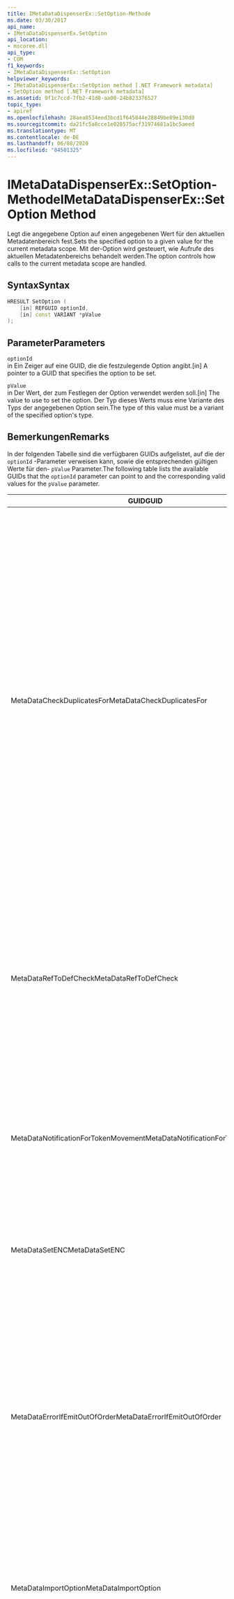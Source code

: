 ```yaml
---
title: IMetaDataDispenserEx::SetOption-Methode
ms.date: 03/30/2017
api_name:
- IMetaDataDispenserEx.SetOption
api_location:
- mscoree.dll
api_type:
- COM
f1_keywords:
- IMetaDataDispenserEx::SetOption
helpviewer_keywords:
- IMetaDataDispenserEx::SetOption method [.NET Framework metadata]
- SetOption method [.NET Framework metadata]
ms.assetid: 9f1c7ccd-7fb2-41d8-aa00-24b823376527
topic_type:
- apiref
ms.openlocfilehash: 28aea8534eed3bcd1f645844e28849be89e130d0
ms.sourcegitcommit: da21fc5a8cce1e028575acf31974681a1bc5aeed
ms.translationtype: MT
ms.contentlocale: de-DE
ms.lasthandoff: 06/08/2020
ms.locfileid: "84501325"
---
```

# <a name="imetadatadispenserexsetoption-method"></a><span data-ttu-id="4ceef-102">IMetaDataDispenserEx::SetOption-Methode</span><span class="sxs-lookup"><span data-stu-id="4ceef-102">IMetaDataDispenserEx::SetOption Method</span></span>
<span data-ttu-id="4ceef-103">Legt die angegebene Option auf einen angegebenen Wert für den aktuellen Metadatenbereich fest.</span><span class="sxs-lookup"><span data-stu-id="4ceef-103">Sets the specified option to a given value for the current metadata scope.</span></span> <span data-ttu-id="4ceef-104">Mit der-Option wird gesteuert, wie Aufrufe des aktuellen Metadatenbereichs behandelt werden.</span><span class="sxs-lookup"><span data-stu-id="4ceef-104">The option controls how calls to the current metadata scope are handled.</span></span>  
  
## <a name="syntax"></a><span data-ttu-id="4ceef-105">Syntax</span><span class="sxs-lookup"><span data-stu-id="4ceef-105">Syntax</span></span>  
  
```cpp  
HRESULT SetOption (  
    [in] REFGUID optionId,
    [in] const VARIANT *pValue  
);  
```  
  
## <a name="parameters"></a><span data-ttu-id="4ceef-106">Parameter</span><span class="sxs-lookup"><span data-stu-id="4ceef-106">Parameters</span></span>  
 `optionId`  
 <span data-ttu-id="4ceef-107">in Ein Zeiger auf eine GUID, die die festzulegende Option angibt.</span><span class="sxs-lookup"><span data-stu-id="4ceef-107">[in] A pointer to a GUID that specifies the option to be set.</span></span>  
  
 `pValue`  
 <span data-ttu-id="4ceef-108">in Der Wert, der zum Festlegen der Option verwendet werden soll.</span><span class="sxs-lookup"><span data-stu-id="4ceef-108">[in] The value to use to set the option.</span></span> <span data-ttu-id="4ceef-109">Der Typ dieses Werts muss eine Variante des Typs der angegebenen Option sein.</span><span class="sxs-lookup"><span data-stu-id="4ceef-109">The type of this value must be a variant of the specified option's type.</span></span>  
  
## <a name="remarks"></a><span data-ttu-id="4ceef-110">Bemerkungen</span><span class="sxs-lookup"><span data-stu-id="4ceef-110">Remarks</span></span>  
 <span data-ttu-id="4ceef-111">In der folgenden Tabelle sind die verfügbaren GUIDs aufgelistet, auf die der `optionId` -Parameter verweisen kann, sowie die entsprechenden gültigen Werte für den- `pValue` Parameter.</span><span class="sxs-lookup"><span data-stu-id="4ceef-111">The following table lists the available GUIDs that the `optionId` parameter can point to and the corresponding valid values for the `pValue` parameter.</span></span>  
  
|<span data-ttu-id="4ceef-112">GUID</span><span class="sxs-lookup"><span data-stu-id="4ceef-112">GUID</span></span>|<span data-ttu-id="4ceef-113">Beschreibung</span><span class="sxs-lookup"><span data-stu-id="4ceef-113">Description</span></span>|<span data-ttu-id="4ceef-114">`pValue`Parame</span><span class="sxs-lookup"><span data-stu-id="4ceef-114">`pValue` Parameter</span></span>|  
|----------|-----------------|------------------------|  
|<span data-ttu-id="4ceef-115">MetaDataCheckDuplicatesFor</span><span class="sxs-lookup"><span data-stu-id="4ceef-115">MetaDataCheckDuplicatesFor</span></span>|<span data-ttu-id="4ceef-116">Steuert, welche Elemente auf Duplikate geprüft werden.</span><span class="sxs-lookup"><span data-stu-id="4ceef-116">Controls which items are checked for duplicates.</span></span> <span data-ttu-id="4ceef-117">Jedes Mal, wenn Sie eine [IMetaDataEmit](imetadataemit-interface.md) -Methode aufzurufen, die ein neues Element erstellt, können Sie die Methode bitten, zu überprüfen, ob das Element bereits im aktuellen Gültigkeitsbereich vorhanden ist.</span><span class="sxs-lookup"><span data-stu-id="4ceef-117">Each time you call an [IMetaDataEmit](imetadataemit-interface.md) method that creates a new item, you can ask the method to check whether the item already exists in the current scope.</span></span> <span data-ttu-id="4ceef-118">Beispielsweise können Sie überprüfen, ob Elemente vorhanden sind `mdMethodDef` . in diesem Fall überprüfen Sie, ob die Methode nicht bereits im aktuellen Gültigkeitsbereich vorhanden ist, wenn Sie [IMetaDataEmit::D efinemethod](imetadataemit-definemethod-method.md)aufgerufen haben.</span><span class="sxs-lookup"><span data-stu-id="4ceef-118">For example, you can check for the existence of `mdMethodDef` items; in this case, when you call [IMetaDataEmit::DefineMethod](imetadataemit-definemethod-method.md), it will check that the method does not already exist in the current scope.</span></span> <span data-ttu-id="4ceef-119">Bei dieser Überprüfung wird der Schlüssel verwendet, der eine bestimmte Methode eindeutig identifiziert: Übergeordneter Typ, Name und Signatur.</span><span class="sxs-lookup"><span data-stu-id="4ceef-119">This check uses the key that uniquely identifies a given method: parent type, name, and signature.</span></span>|<span data-ttu-id="4ceef-120">Muss eine Variante vom Typ UI4 sein und muss eine Kombination der Werte der [corcheckdupli-](corcheckduplicatesfor-enumeration.md) Enumeration enthalten.</span><span class="sxs-lookup"><span data-stu-id="4ceef-120">Must be a variant of type UI4, and must contain a combination of the values of the [CorCheckDuplicatesFor](corcheckduplicatesfor-enumeration.md) enumeration.</span></span>|  
|<span data-ttu-id="4ceef-121">MetaDataRefToDefCheck</span><span class="sxs-lookup"><span data-stu-id="4ceef-121">MetaDataRefToDefCheck</span></span>|<span data-ttu-id="4ceef-122">Steuert, welche referenzierten Elemente in Definitionen konvertiert werden.</span><span class="sxs-lookup"><span data-stu-id="4ceef-122">Controls which referenced items are converted to definitions.</span></span> <span data-ttu-id="4ceef-123">Standardmäßig optimiert die metadatenengine den Code, indem ein referenziertes Element in seine Definition umgerechnet wird, wenn das Element, auf das verwiesen wird, tatsächlich im aktuellen Gültigkeitsbereich definiert ist.</span><span class="sxs-lookup"><span data-stu-id="4ceef-123">By default, the metadata engine will optimize the code by converting a referenced item to its definition if the referenced item is actually defined in the current scope.</span></span>|<span data-ttu-id="4ceef-124">Muss eine Variante vom Typ "UI4" sein und muss eine Kombination der Werte der [corref/defcheck](correftodefcheck-enumeration.md) -Enumeration enthalten.</span><span class="sxs-lookup"><span data-stu-id="4ceef-124">Must be a variant of type UI4, and must contain a combination of the values of the [CorRefToDefCheck](correftodefcheck-enumeration.md) enumeration.</span></span>|  
|<span data-ttu-id="4ceef-125">MetaDataNotificationForTokenMovement</span><span class="sxs-lookup"><span data-stu-id="4ceef-125">MetaDataNotificationForTokenMovement</span></span>|<span data-ttu-id="4ceef-126">Steuert, welche tokenumwandlung während einer Metadatenzusammenführung die Rückrufe generieren.</span><span class="sxs-lookup"><span data-stu-id="4ceef-126">Controls which token remaps occurring during a metadata merge generate callbacks.</span></span> <span data-ttu-id="4ceef-127">Verwenden Sie die [IMetaDataEmit:: Setter](imetadataemit-sethandler-method.md) -Methode, um die [IMapToken](imaptoken-interface.md) -Schnittstelle einzurichten.</span><span class="sxs-lookup"><span data-stu-id="4ceef-127">Use the [IMetaDataEmit::SetHandler](imetadataemit-sethandler-method.md) method to establish your [IMapToken](imaptoken-interface.md) interface.</span></span>|<span data-ttu-id="4ceef-128">Muss eine Variante vom Typ UI4 sein und muss eine Kombination der Werte der [CorNotificationForTokenMovement](cornotificationfortokenmovement-enumeration.md) -Enumeration enthalten.</span><span class="sxs-lookup"><span data-stu-id="4ceef-128">Must be a variant of type UI4, and must contain a combination of the values of the [CorNotificationForTokenMovement](cornotificationfortokenmovement-enumeration.md) enumeration.</span></span>|  
|<span data-ttu-id="4ceef-129">MetaDataSetENC</span><span class="sxs-lookup"><span data-stu-id="4ceef-129">MetaDataSetENC</span></span>|<span data-ttu-id="4ceef-130">Steuert das Verhalten von "Bearbeiten und Fortfahren" (ENC).</span><span class="sxs-lookup"><span data-stu-id="4ceef-130">Controls the behavior of edit-and-continue (ENC).</span></span> <span data-ttu-id="4ceef-131">Es kann jeweils nur ein Modus von Verhalten festgelegt werden.</span><span class="sxs-lookup"><span data-stu-id="4ceef-131">Only one mode of behavior can be set at a time.</span></span>|<span data-ttu-id="4ceef-132">Muss eine Variante vom Typ UI4 sein und muss einen Wert der [corsegtenc](corsetenc-enumeration.md) -Enumeration enthalten.</span><span class="sxs-lookup"><span data-stu-id="4ceef-132">Must be a variant of type UI4, and must contain a value of the [CorSetENC](corsetenc-enumeration.md) enumeration.</span></span> <span data-ttu-id="4ceef-133">Der Wert ist keine Bitmaske.</span><span class="sxs-lookup"><span data-stu-id="4ceef-133">The value is not a bitmask.</span></span>|  
|<span data-ttu-id="4ceef-134">MetaDataErrorIfEmitOutOfOrder</span><span class="sxs-lookup"><span data-stu-id="4ceef-134">MetaDataErrorIfEmitOutOfOrder</span></span>|<span data-ttu-id="4ceef-135">Steuert, welche ausgegebene fehl Reihenfolge Fehler Rückrufe generieren.</span><span class="sxs-lookup"><span data-stu-id="4ceef-135">Controls which emitted-out-of-order errors generate callbacks.</span></span> <span data-ttu-id="4ceef-136">Das Ausgeben von Metadaten außerhalb der Reihenfolge ist nicht schwerwiegend. Wenn Sie jedoch Metadaten in einer von der metadatenengine bevorzugten Reihenfolge ausgeben, sind die Metadaten kompakter und können daher effizienter durchsucht werden.</span><span class="sxs-lookup"><span data-stu-id="4ceef-136">Emitting metadata out of order is not fatal; however, if you emit metadata in an order that is favored by the metadata engine, the metadata is more compact and therefore can be more efficiently searched.</span></span> <span data-ttu-id="4ceef-137">Verwenden Sie die- `IMetaDataEmit::SetHandler` Methode zum Einrichten der [IMetaDataError](imetadataerror-interface.md) -Schnittstelle.</span><span class="sxs-lookup"><span data-stu-id="4ceef-137">Use the `IMetaDataEmit::SetHandler` method to establish your [IMetaDataError](imetadataerror-interface.md) interface.</span></span>|<span data-ttu-id="4ceef-138">Muss eine Variante vom Typ UI4 sein und muss eine Kombination der Werte der [CorErrorIfEmitOutOfOrder](corerrorifemitoutoforder-enumeration.md) -Enumeration enthalten.</span><span class="sxs-lookup"><span data-stu-id="4ceef-138">Must be a variant of type UI4, and must contain a combination of the values of the [CorErrorIfEmitOutOfOrder](corerrorifemitoutoforder-enumeration.md) enumeration.</span></span>|  
|<span data-ttu-id="4ceef-139">MetaDataImportOption</span><span class="sxs-lookup"><span data-stu-id="4ceef-139">MetaDataImportOption</span></span>|<span data-ttu-id="4ceef-140">Steuert, welche Arten von Elementen, die während einer Enumeration gelöscht wurden, von einem Enumerator abgerufen werden.</span><span class="sxs-lookup"><span data-stu-id="4ceef-140">Controls which kinds of items that were deleted during an ENC are retrieved by an enumerator.</span></span>|<span data-ttu-id="4ceef-141">Muss eine Variante vom Typ "UI4" sein und muss eine Kombination der Werte der Enumeration " [CorImportOptions Enumeration](corimportoptions-enumeration.md) " enthalten.</span><span class="sxs-lookup"><span data-stu-id="4ceef-141">Must be a variant of type UI4, and must contain a combination of the values of the [CorImportOptions Enumeration](corimportoptions-enumeration.md) enumeration.</span></span>|  
|<span data-ttu-id="4ceef-142">MetaDataThreadSafetyOptions</span><span class="sxs-lookup"><span data-stu-id="4ceef-142">MetaDataThreadSafetyOptions</span></span>|<span data-ttu-id="4ceef-143">Steuert, ob die metadatenengine Lese-/Schreibsperren erhält, wodurch die Thread Sicherheit sichergestellt wird.</span><span class="sxs-lookup"><span data-stu-id="4ceef-143">Controls whether the metadata engine obtains reader/writer locks, thereby ensuring thread safety.</span></span> <span data-ttu-id="4ceef-144">Standardmäßig geht die Engine davon aus, dass der Zugriff vom Aufrufer mit einem einzigen Thread erfolgt, sodass keine Sperren abgerufen werden.</span><span class="sxs-lookup"><span data-stu-id="4ceef-144">By default, the engine assumes that access is single-threaded by the caller, so no locks are obtained.</span></span> <span data-ttu-id="4ceef-145">Clients sind für die Beibehaltung der ordnungsgemäßen Thread Synchronisierung bei Verwendung der Metadaten-API verantwortlich.</span><span class="sxs-lookup"><span data-stu-id="4ceef-145">Clients are responsible for maintaining proper thread synchronization when using the metadata API.</span></span>|<span data-ttu-id="4ceef-146">Muss eine Variante vom Typ UI4 sein und muss einen Wert der [CorThreadSafetyOptions](corthreadsafetyoptions-enumeration.md) -Enumeration enthalten.</span><span class="sxs-lookup"><span data-stu-id="4ceef-146">Must be a variant of type UI4, and must contain a value of the [CorThreadSafetyOptions](corthreadsafetyoptions-enumeration.md) enumeration.</span></span> <span data-ttu-id="4ceef-147">Der Wert ist keine Bitmaske.</span><span class="sxs-lookup"><span data-stu-id="4ceef-147">The value is not a bitmask.</span></span>|  
|<span data-ttu-id="4ceef-148">MetaDataGenerateTCEAdapters</span><span class="sxs-lookup"><span data-stu-id="4ceef-148">MetaDataGenerateTCEAdapters</span></span>|<span data-ttu-id="4ceef-149">Steuert, ob das Typbibliothek-Import Programm die eng verknüpften Ereignis Adapter (TCE) für com-Verbindungspunkt Container generieren soll.</span><span class="sxs-lookup"><span data-stu-id="4ceef-149">Controls whether the type library importer should generate the tightly coupled event (TCE) adapters for COM connection point containers.</span></span>|<span data-ttu-id="4ceef-150">Muss eine Variante vom Typ "bool" sein.</span><span class="sxs-lookup"><span data-stu-id="4ceef-150">Must be a variant of type BOOL.</span></span> <span data-ttu-id="4ceef-151">Wenn `pValue` auf festgelegt ist `true` , generiert das Typbibliothek-Import Programm die TCE-Adapter.</span><span class="sxs-lookup"><span data-stu-id="4ceef-151">If `pValue` is set to `true`, the type library importer generates the TCE adapters.</span></span>|  
|<span data-ttu-id="4ceef-152">MetaDataTypeLibImportNamespace</span><span class="sxs-lookup"><span data-stu-id="4ceef-152">MetaDataTypeLibImportNamespace</span></span>|<span data-ttu-id="4ceef-153">Gibt einen nicht standardmäßigen Namespace für die Typbibliothek an, die importiert wird.</span><span class="sxs-lookup"><span data-stu-id="4ceef-153">Specifies a non-default namespace for the type library that is being imported.</span></span>|<span data-ttu-id="4ceef-154">Muss entweder ein NULL-Wert oder eine Variante vom Typ BSTR sein.</span><span class="sxs-lookup"><span data-stu-id="4ceef-154">Must be either a null value or a variant of type BSTR.</span></span> <span data-ttu-id="4ceef-155">Wenn `pValue` ein NULL-Wert ist, wird der aktuelle Namespace auf NULL festgelegt, andernfalls wird der aktuelle Namespace auf die Zeichenfolge festgelegt, die im BSTR-Typ der Variante enthalten ist.</span><span class="sxs-lookup"><span data-stu-id="4ceef-155">If `pValue` is a null value, the current namespace is set to null; otherwise, the current namespace is set to the string that is held in the variant's BSTR type.</span></span>|  
|<span data-ttu-id="4ceef-156">MetaDataLinkerOptions</span><span class="sxs-lookup"><span data-stu-id="4ceef-156">MetaDataLinkerOptions</span></span>|<span data-ttu-id="4ceef-157">Steuert, ob der Linker eine Assembly oder eine .NET Framework Modul Datei generieren soll.</span><span class="sxs-lookup"><span data-stu-id="4ceef-157">Controls whether the linker should generate an assembly or a .NET Framework module file.</span></span>|<span data-ttu-id="4ceef-158">Muss eine Variante vom Typ UI4 sein und muss eine Kombination der Werte der [CorLinkerOptions](corlinkeroptions-enumeration.md) -Enumeration enthalten.</span><span class="sxs-lookup"><span data-stu-id="4ceef-158">Must be a variant of type UI4, and must contain a combination of the values of the [CorLinkerOptions](corlinkeroptions-enumeration.md) enumeration.</span></span>|  
|<span data-ttu-id="4ceef-159">MetaDataRuntimeVersion</span><span class="sxs-lookup"><span data-stu-id="4ceef-159">MetaDataRuntimeVersion</span></span>|<span data-ttu-id="4ceef-160">Gibt die Version der Common Language Runtime an, für die das Image erstellt wurde.</span><span class="sxs-lookup"><span data-stu-id="4ceef-160">Specifies the version of the common language runtime against which this image was built.</span></span> <span data-ttu-id="4ceef-161">Die Version wird als Zeichenfolge gespeichert, z. b. "v 1.0.3705".</span><span class="sxs-lookup"><span data-stu-id="4ceef-161">The version is stored as a string, such as "v1.0.3705".</span></span>|<span data-ttu-id="4ceef-162">Muss ein NULL-Wert, ein VT_EMPTY Wert oder eine Variante vom Typ BSTR sein.</span><span class="sxs-lookup"><span data-stu-id="4ceef-162">Must be a null value, a VT_EMPTY value, or a variant of type BSTR.</span></span> <span data-ttu-id="4ceef-163">Wenn `pValue` NULL ist, wird die Laufzeitversion auf NULL festgelegt.</span><span class="sxs-lookup"><span data-stu-id="4ceef-163">If `pValue` is null, the runtime version is set to null.</span></span> <span data-ttu-id="4ceef-164">Wenn `pValue` VT_EMPTY ist, wird die Version auf einen Standardwert festgelegt, der aus der Version von mscorwert. dll gezeichnet wird, in der der metadatencode ausgeführt wird.</span><span class="sxs-lookup"><span data-stu-id="4ceef-164">If `pValue` is VT_EMPTY, the version is set to a default value, which is drawn from the version of Mscorwks.dll within which the metadata code is running.</span></span> <span data-ttu-id="4ceef-165">Andernfalls wird die Laufzeitversion auf die Zeichenfolge festgelegt, die im BSTR-Typ der Variante enthalten ist.</span><span class="sxs-lookup"><span data-stu-id="4ceef-165">Otherwise, the runtime version is set to the string that is held in the variant's BSTR type.</span></span>|  
|<span data-ttu-id="4ceef-166">MetaDataMergerOptions</span><span class="sxs-lookup"><span data-stu-id="4ceef-166">MetaDataMergerOptions</span></span>|<span data-ttu-id="4ceef-167">Gibt Optionen zum Zusammenführen von Metadaten an.</span><span class="sxs-lookup"><span data-stu-id="4ceef-167">Specifies options for merging metadata.</span></span>|<span data-ttu-id="4ceef-168">Muss eine Variante vom Typ "UI4" sein und muss eine Kombination der Werte der- `MergeFlags` Enumeration enthalten, die in der Datei "corhdr. h" beschrieben wird.</span><span class="sxs-lookup"><span data-stu-id="4ceef-168">Must be a variant of type UI4, and must contain a combination of the values of the `MergeFlags` enumeration, which is described in the CorHdr.h file.</span></span>|  
|<span data-ttu-id="4ceef-169">MetaDataPreserveLocalRefs</span><span class="sxs-lookup"><span data-stu-id="4ceef-169">MetaDataPreserveLocalRefs</span></span>|<span data-ttu-id="4ceef-170">Deaktiviert die Optimierung lokaler Verweise in Definitionen.</span><span class="sxs-lookup"><span data-stu-id="4ceef-170">Disables optimizing local references into definitions.</span></span>|<span data-ttu-id="4ceef-171">Muss eine Kombination der Werte der [corlocalref Preservation](corlocalrefpreservation-enumeration.md) -Enumeration enthalten.</span><span class="sxs-lookup"><span data-stu-id="4ceef-171">Must contain a combination of the values of the [CorLocalRefPreservation](corlocalrefpreservation-enumeration.md) enumeration.</span></span>|  
  
## <a name="requirements"></a><span data-ttu-id="4ceef-172">Requirements (Anforderungen)</span><span class="sxs-lookup"><span data-stu-id="4ceef-172">Requirements</span></span>  
 <span data-ttu-id="4ceef-173">**Plattform:** Siehe [System Anforderungen](../../get-started/system-requirements.md).</span><span class="sxs-lookup"><span data-stu-id="4ceef-173">**Platform:** See [System Requirements](../../get-started/system-requirements.md).</span></span>  
  
 <span data-ttu-id="4ceef-174">**Header:** Cor. h</span><span class="sxs-lookup"><span data-stu-id="4ceef-174">**Header:** Cor.h</span></span>  
  
 <span data-ttu-id="4ceef-175">**Bibliothek:** Wird als Ressource in Mscoree. dll verwendet.</span><span class="sxs-lookup"><span data-stu-id="4ceef-175">**Library:** Used as a resource in MsCorEE.dll</span></span>  
  
 <span data-ttu-id="4ceef-176">**.NET Framework Versionen:**[!INCLUDE[net_current_v10plus](../../../../includes/net-current-v10plus-md.md)]</span><span class="sxs-lookup"><span data-stu-id="4ceef-176">**.NET Framework Versions:** [!INCLUDE[net_current_v10plus](../../../../includes/net-current-v10plus-md.md)]</span></span>  
  
## <a name="see-also"></a><span data-ttu-id="4ceef-177">Weitere Informationen:</span><span class="sxs-lookup"><span data-stu-id="4ceef-177">See also</span></span>

- [<span data-ttu-id="4ceef-178">IMetaDataDispenserEx-Schnittstelle</span><span class="sxs-lookup"><span data-stu-id="4ceef-178">IMetaDataDispenserEx Interface</span></span>](imetadatadispenserex-interface.md)
- [<span data-ttu-id="4ceef-179">IMetaDataDispenser-Schnittstelle</span><span class="sxs-lookup"><span data-stu-id="4ceef-179">IMetaDataDispenser Interface</span></span>](imetadatadispenser-interface.md)

